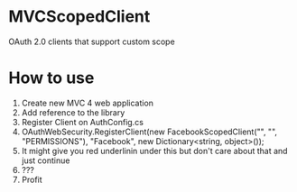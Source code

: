 MVCScopedClient
===============

OAuth 2.0 clients that support custom scope

How to use
===============
1. Create new MVC 4 web application
2. Add reference to the library
3. Register Client on AuthConfig.cs 
4. OAuthWebSecurity.RegisterClient(new FacebookScopedClient("", "", "PERMISSIONS"), "Facebook", new Dictionary<string, object>());
5. It might give you red underlinin under this but don't care about that and just continue
6. ???
6. Profit
